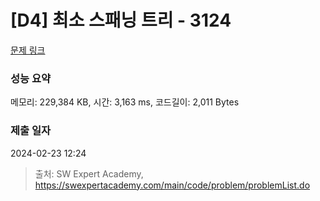# [D4] 최소 스패닝 트리 - 3124 

[문제 링크](https://swexpertacademy.com/main/code/problem/problemDetail.do?contestProbId=AV_mSnmKUckDFAWb) 

### 성능 요약

메모리: 229,384 KB, 시간: 3,163 ms, 코드길이: 2,011 Bytes

### 제출 일자

2024-02-23 12:24



> 출처: SW Expert Academy, https://swexpertacademy.com/main/code/problem/problemList.do